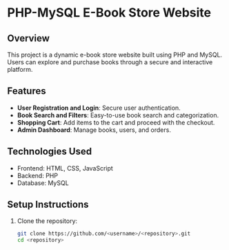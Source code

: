 # PHP-MySQL E-Book Store Website

## Overview
This project is a dynamic e-book store website built using PHP and MySQL. Users can explore and purchase books through a secure and interactive platform.

## Features
- **User Registration and Login**: Secure user authentication.
- **Book Search and Filters**: Easy-to-use book search and categorization.
- **Shopping Cart**: Add items to the cart and proceed with the checkout.
- **Admin Dashboard**: Manage books, users, and orders.

## Technologies Used
- Frontend: HTML, CSS, JavaScript
- Backend: PHP
- Database: MySQL

## Setup Instructions
1. Clone the repository:
   ```bash
   git clone https://github.com/<username>/<repository>.git
   cd <repository>
  ```
